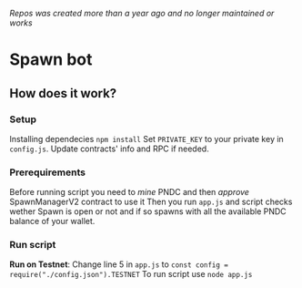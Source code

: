 *Repos was created more than a year ago and no longer maintained or works*

# Spawn bot 
## How does it work?
### Setup 
Installing dependecies `npm install`
Set `PRIVATE_KEY` to your private key in `config.js`. Update contracts' info and RPC if needed.
### Prerequirements
Before running script you need to *mine* PNDC and then *approve* SpawnManagerV2 contract to use it
Then you run `app.js` and script checks wether Spawn is open or not and if so spawns with all the available PNDC balance of your wallet.
### Run script 
__Run on Testnet__: Change line 5 in `app.js` to `const config = require("./config.json").TESTNET`
To run script use `node app.js`
 